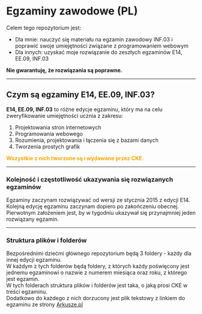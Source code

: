 # Egzaminy zawodowe (PL)

Celem tego repozytorium jest:

- Dla mnie: nauczyć się materiału na egzamin zawodowy INF.03 i poprawić swoje umiejętności związane z programowaniem webowym
- Dla innych: uzyskać moje rozwiązanie do zeszłych egzaminów E14, EE.09, INF.03

**Nie gwarantuję, że rozwiązania są poprawne.**

---

## Czym są egzaminy E14, EE.09, INF.03?

**E14, EE.09, INF.03** to różne edycje egzaminu, który ma na celu zweryfikowanie umiejętności ucznia z zakresu:
1. Projektowania stron internetowych
2. Programowania webowego
3. Rozumienia, projektowania i łączenia się z bazami danych
4. Tworzenia prostych grafik

<span style="color: orange; font-weight: bold;">Wszystkie z nich tworzone są i wydawane przez CKE.</span>
   
---

### **Kolejność i częstotliwość ukazywania się rozwiązanych egzaminów**

Egzaminy zaczynam rozwiązywać od wersji ze stycznia 2015 z edycji E14.  
Kolejną edycję egzaminu zaczynam dopiero po zakończeniu obecnej.  
Pierwotnym założeniem jest, by w tygodniu ukazywał się przynajmniej jeden rozwiązany egzamin.

---

### **Struktura plików i folderów**

Bezpośrednimi dziećmi głównego repozytorium będą 3 foldery - każdy dla innej edycji egzaminu.  
W każdym z tych folderów będą foldery, z których każdy poświęcony jest jednemu egzaminowi o nazwie z numerem miesiąca oraz roku, z którego jest egzamin.  
W tych folderach struktura plików i folderów jest taka, o jaką prosi CKE w treści egzaminu.  
Dodatkowo do każdego z nich dorzucony jest plik tekstowy z linkiem do egzaminu ze strony [Arkusze.pl](https://arkusze.pl/technik-informatyk-egzamin-zawodowy/)
